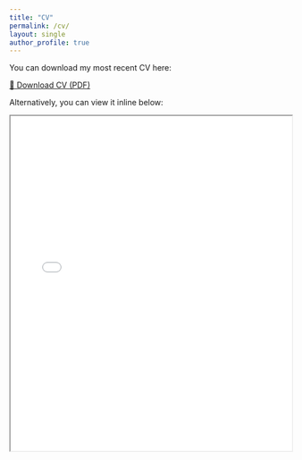 ```yaml
---
title: "CV"
permalink: /cv/
layout: single
author_profile: true
---
```


You can download my most recent CV here:

[📄 Download CV (PDF)](/assets/files/AbenaBoadi_CV_June2025.pdf)

Alternatively, you can view it inline below:

<iframe src="/assets/files/AbenaBoadi_CV_June2025.pdf" width="100%" height="600px">
  <p>Your browser does not support PDFs. Please download the PDF to view it: <a href="/aba-portfolio/assets/files/abena_cv.pdf">Download PDF</a>.</p>
</iframe>
